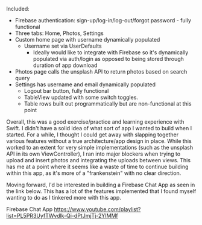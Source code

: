 Included:
- Firebase authentication: sign-up/log-in/log-out/forgot password - fully functional
- Three tabs: Home, Photos, Settings
- Custom home page with username dynamically populated
    - Username set via UserDefaults
        - Ideally would like to integrate with Firebase so it's dynamically populated via auth/login as opposed to being stored through duration of app download
- Photos page calls the unsplash API to return photos based on search query
- Settings has username and email dynamically populated
    - Logout bar button, fully functional
    - TableView updated with some switch toggles.
    - Table rows built out programmatically but are non-functional at this point
    
Overall, this was a good exercise/practice and learning experience with Swift. I didn't have a solid idea of what sort of app I wanted to build when I started. For a while, I thought I could get away with slapping together various features without a true architecture/app design in place. While this worked to an extent for very simple implementations (such as the unsplash API in its own ViewController), I ran into major blockers when trying to upload and insert photos and integrating the uploads between views. This has me at a point where it seems like a waste of time to continue building within this app, as it's more of a "frankenstein" with no clear direction.

Moving forward, I'd be interested in building a Firebase Chat App as seen in the link below. This has a lot of the features implemented that I found myself wanting to do as I tinkered more with this app.

Firebase Chat App
https://www.youtube.com/playlist?list=PL5PR3UyfTWvdlk-Qi-dPtJmjTj-2YIMMf
